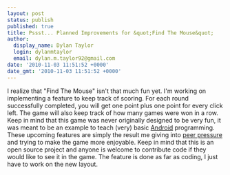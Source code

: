 ```yaml
---
layout: post
status: publish
published: true
title: Pssst... Planned Improvements for &quot;Find The Mouse&quot;
author:
  display_name: Dylan Taylor
  login: dylanmtaylor
  email: dylan.m.taylor92@gmail.com
date: '2010-11-03 11:51:52 +0000'
date_gmt: '2010-11-03 11:51:52 +0000'
---
```

<p>I realize that "Find The Mouse" isn't that much fun yet. I'm working on implementing a feature to keep track of scoring. For each round successfully completed, you will get one point plus one point for every click left. The game will also keep track of how many games were won in a row. Keep in mind that this game was never originally designed to be very fun, it was meant to be an example to teach (very) basic <a class="zem_slink" title="Android" rel="homepage" href="http://code.google.com/android/">Android</a> programming. These upcoming features are simply the result me giving into <a class="zem_slink" title="Peer pressure" rel="wikipedia" href="http://en.wikipedia.org/wiki/Peer_pressure">peer pressure</a> and trying to make the game more enjoyable. Keep in mind that this is an open source project and anyone is welcome to contribute code if they would like to see it in the game. The feature is done as far as coding, I just have to work on the new layout.</p>
